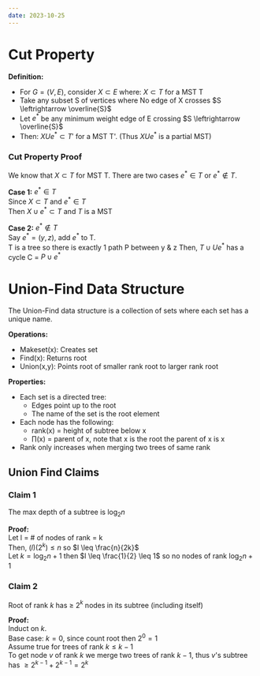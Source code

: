 ```yaml
---
date: 2023-10-25
---
```

# Cut Property

**Definition:**
- For $G=(V,E)$, consider $X \subset E$ where: $X \subset T$ for a MST T 
- Take any subset S of vertices where No edge of X crosses $S \leftrightarrow \overline{S}$ 
- Let $e^*$ be any minimum weight edge of E crossing $S \leftrightarrow \overline{S}$ 
- Then: $X U e^* \subset T'$ for a MST T'. (Thus $XUe^*$ is a partial MST)

### Cut Property Proof
We know that $X \subset T$ for MST T. There are two cases $e^* \in T$ or $e^* \notin T$.

**Case 1:** $e^* \in T$ \
Since $X \subset T$ and $e^* \in T$ \
Then $X \cup e^* \subset T$ and $T$ is a MST

**Case 2:** $e^* \notin T$ \
Say $e^* = (y,z)$, add $e^*$ to T.\
T is a tree so there is exactly 1 path P between y & z
Then, $T\cup U e^*$ has a cycle C = $P \cup e^*$

# Union-Find Data Structure

The Union-Find data structure is a collection of sets where each set has a unique name.

**Operations:**
- Makeset(x): Creates set
- Find(x): Returns root
- Union(x,y): Points root of smaller rank root to larger rank root

**Properties:**
- Each set is a directed tree:
	- Edges point up to the root
	- The name of the set is the root element
- Each node has the following:
	- rank(x) = height of subtree below x
	- $\prod$(x) = parent of x, note that x is the root the parent of x is x
- Rank only increases when merging two trees of same rank
## Union Find Claims
### Claim 1
The max depth of a subtree is $\log_2 n$

**Proof:**\
Let l = # of nodes of rank = k\
Then, $(l)(2^k) \leq n$ so $l \leq \frac{n}{2k}$\
Let $k = \log_2 n + 1$ then $l \leq \frac{1}{2} \leq 1$ so no nodes of rank $\log_2 n  + 1$
### Claim 2
Root of rank $k$ has $\geq$ 2$^k$ nodes in its subtree (including itself)

**Proof:**\
Induct on $k$.\
Base case: $k=0$, since count root then $2^0=1$\
Assume true for trees of rank $k \leq k-1$\
To get node $v$ of rank $k$ we merge two trees of rank $k-1$, thus $v$'s subtree has $\geq 2^{k-1} + 2^{k-1} = 2^k$

